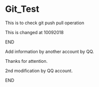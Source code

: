 # Git_Test
This is to check git push pull operation

This is changed at 10092018

END

Add information by another account by QQ.

Thanks for attention.

2nd modification by QQ account.

END

